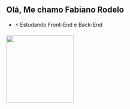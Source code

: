 ## Olá, Me chamo Fabiano Rodelo

- ⚡ Estudando Front-End e Back-End

<div>
  <a href="https://beacons.ia">
  <img height="180em" src="https://github-readme-stats.vercel.app/api?username=fabianor16show_icons=true&theme=dracula&include_all_commits=true&cont_private=true"/>  
</div>
